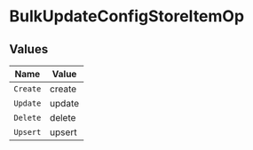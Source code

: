 # BulkUpdateConfigStoreItemOp


## Values

| Name     | Value    |
| -------- | -------- |
| `Create` | create   |
| `Update` | update   |
| `Delete` | delete   |
| `Upsert` | upsert   |